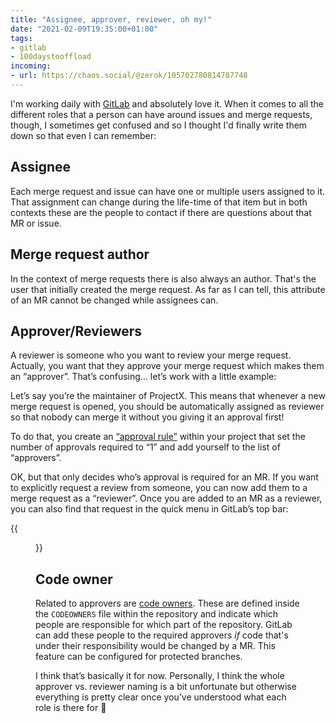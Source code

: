```yaml
---
title: "Assignee, approver, reviewer, oh my!"
date: "2021-02-09T19:35:00+01:00"
tags:
- gitlab
- 100daystooffload
incoming:
- url: https://chaos.social/@zerok/105702780814787748
---
```


I'm working daily with [GitLab](https://gitlab.com) and absolutely love it. When it comes to all the different roles that a person can have around issues and merge requests, though, I sometimes get confused and so I thought I'd finally write them down so that even I can remember:

## Assignee

Each merge request and issue can have one or multiple users assigned to it. That assignment can change during the life-time of that item but in both contexts these are the people to contact if there are questions about that MR or issue.

## Merge request author

In the context of merge requests there is also always an author. That's the user that initially created the merge request. As far as I can tell, this attribute of an MR cannot be changed while assignees can.

## Approver/Reviewers

A reviewer is someone who you want to review your merge request. Actually, you want that they approve your merge request which makes them an “approver”.  That’s confusing… let’s work with a little example:

Let’s say you’re the maintainer of ProjectX. This means that whenever a new merge request is opened, you should be automatically assigned as reviewer so that nobody can merge it without you giving it an approval first!

To do that, you create an [“approval rule”](https://docs.gitlab.com/ee/user/project/merge_requests/merge_request_approvals.html) within your project that set the number of approvals required to “1” and add yourself to the list of “approvers”. 

OK, but that only decides who’s approval is required for an MR. If you want to explicitly request a review from someone, you can now add them to a merge request as a “reviewer”. Once you are added to an MR as a reviewer, you can also find that request in the quick menu in GitLab’s top bar:

{{<figure src="/media/2021/gitlab-to-review.png" alt="Screenshot of the GitLab top bar with expanded merge-request menu" caption="Once you are a review of an MR, you can easily navigate to it using the top bar menu">}}


## Code owner

Related to approvers are [code owners](https://docs.gitlab.com/ee/user/project/code_owners.html). These are defined inside the `CODEOWNERS` file within the repository and indicate which people are responsible for which part of the repository. GitLab can add these people to the required approvers *if* code that's under their responsibility would be changed by a MR. This feature can be configured for protected branches.

I think that’s basically it for now. Personally, I think the whole approver vs. reviewer naming is a bit unfortunate but otherwise everything is pretty clear once you’ve understood what each role is there for 🙂
